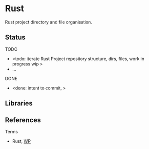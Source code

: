 # Rust

Rust project directory and file organisation.

## Status

TODO
* <todo: iterate Rust Project repository structure, dirs, files, work in progress wip >
* ...

DONE
* <done: intent to commit, >

## Libraries



## References

Terms
* Rust, [WP](https://en.wikipedia.org/wiki/Rust_(programming_language))